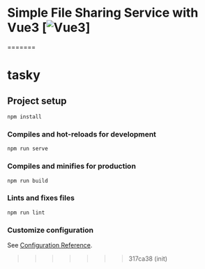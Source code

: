 # Simple File Sharing Service with Vue3 [![Vue3](https://simpleicons.org/icons/vuedotjs.svg)]
=======
# tasky

## Project setup
```
npm install
```

### Compiles and hot-reloads for development
```
npm run serve
```

### Compiles and minifies for production
```
npm run build
```

### Lints and fixes files
```
npm run lint
```

### Customize configuration
See [Configuration Reference](https://cli.vuejs.org/config/).
>>>>>>> 317ca38 (init)
